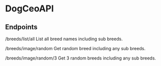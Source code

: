 # DogCeoAPI

## Endpoints
/breeds/list/all
List all breed names including sub breeds.

/breeds/image/random
Get random breed including any sub breeds.

/breeds/image/random/3
Get 3 random breeds including any sub breeds.



